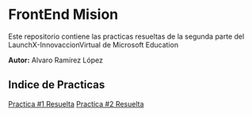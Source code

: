 # FrontEnd Mision

Este repositorio contiene las practicas resueltas de la segunda parte del LaunchX-InnovaccionVirtual de Microsoft Education

**Autor:** Alvaro Ramírez López

## Indice de Practicas

[Practica #1 Resuelta](https://github.com/AlvaroRamirez01/FrontEnd-Mision/tree/main/01%20-%20INTRO%20-%20PracticasResueltas)
[Practica #2 Resuelta](https://github.com/AlvaroRamirez01/FrontEnd-Mision/tree/main/02%20-%20HTML%20-%20PracticasResueltas)
